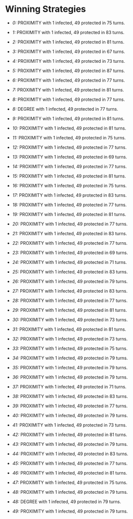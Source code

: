 # Winning Strategies

* _0:_ PROXIMITY with 1 infected, 49 protected in 75 turns.


* _1:_ PROXIMITY with 1 infected, 49 protected in 83 turns.


* _2:_ PROXIMITY with 1 infected, 49 protected in 81 turns.


* _3:_ PROXIMITY with 1 infected, 49 protected in 67 turns.


* _4:_ PROXIMITY with 1 infected, 49 protected in 73 turns.


* _5:_ PROXIMITY with 1 infected, 49 protected in 87 turns.


* _6:_ PROXIMITY with 1 infected, 49 protected in 77 turns.


* _7:_ PROXIMITY with 1 infected, 49 protected in 81 turns.


* _8:_ PROXIMITY with 1 infected, 49 protected in 77 turns.


* _8:_ DEGREE with 1 infected, 49 protected in 77 turns.


* _9:_ PROXIMITY with 1 infected, 49 protected in 81 turns.


* _10:_ PROXIMITY with 1 infected, 49 protected in 81 turns.


* _11:_ PROXIMITY with 1 infected, 49 protected in 75 turns.


* _12:_ PROXIMITY with 1 infected, 49 protected in 77 turns.


* _13:_ PROXIMITY with 1 infected, 49 protected in 69 turns.


* _14:_ PROXIMITY with 1 infected, 49 protected in 77 turns.


* _15:_ PROXIMITY with 1 infected, 49 protected in 81 turns.


* _16:_ PROXIMITY with 1 infected, 49 protected in 75 turns.


* _17:_ PROXIMITY with 1 infected, 49 protected in 83 turns.


* _18:_ PROXIMITY with 1 infected, 49 protected in 77 turns.


* _19:_ PROXIMITY with 1 infected, 49 protected in 81 turns.


* _20:_ PROXIMITY with 1 infected, 49 protected in 77 turns.


* _21:_ PROXIMITY with 1 infected, 49 protected in 83 turns.


* _22:_ PROXIMITY with 1 infected, 49 protected in 77 turns.


* _23:_ PROXIMITY with 1 infected, 49 protected in 69 turns.


* _24:_ PROXIMITY with 1 infected, 49 protected in 71 turns.


* _25:_ PROXIMITY with 1 infected, 49 protected in 83 turns.


* _26:_ PROXIMITY with 1 infected, 49 protected in 79 turns.


* _27:_ PROXIMITY with 1 infected, 49 protected in 83 turns.


* _28:_ PROXIMITY with 1 infected, 49 protected in 77 turns.


* _29:_ PROXIMITY with 1 infected, 49 protected in 81 turns.


* _30:_ PROXIMITY with 1 infected, 49 protected in 73 turns.


* _31:_ PROXIMITY with 1 infected, 49 protected in 81 turns.


* _32:_ PROXIMITY with 1 infected, 49 protected in 73 turns.


* _33:_ PROXIMITY with 1 infected, 49 protected in 75 turns.


* _34:_ PROXIMITY with 1 infected, 49 protected in 79 turns.


* _35:_ PROXIMITY with 1 infected, 49 protected in 79 turns.


* _36:_ PROXIMITY with 1 infected, 49 protected in 79 turns.


* _37:_ PROXIMITY with 1 infected, 49 protected in 71 turns.


* _38:_ PROXIMITY with 1 infected, 49 protected in 83 turns.


* _39:_ PROXIMITY with 1 infected, 49 protected in 77 turns.


* _40:_ PROXIMITY with 1 infected, 49 protected in 79 turns.


* _41:_ PROXIMITY with 1 infected, 49 protected in 73 turns.


* _42:_ PROXIMITY with 1 infected, 49 protected in 81 turns.


* _43:_ PROXIMITY with 1 infected, 49 protected in 79 turns.


* _44:_ PROXIMITY with 1 infected, 49 protected in 83 turns.


* _45:_ PROXIMITY with 1 infected, 49 protected in 77 turns.


* _46:_ PROXIMITY with 1 infected, 49 protected in 81 turns.


* _47:_ PROXIMITY with 1 infected, 49 protected in 75 turns.


* _48:_ PROXIMITY with 1 infected, 49 protected in 79 turns.


* _48:_ DEGREE with 1 infected, 49 protected in 79 turns.


* _49:_ PROXIMITY with 1 infected, 49 protected in 79 turns.


